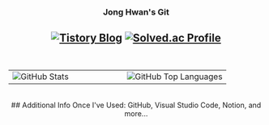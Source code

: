 <div align = "center">
  
  ### Jong Hwan's Git
  <a href="https://sul1074.tistory.com/"><img src="https://img.shields.io/badge/Sul's History-E5511E?style=badge&logo=Tistory&logoColor=white" alt="Tistory Blog"/></a>
  <a href="https://solved.ac/profile/sul1074"><img src="http://mazassumnida.wtf/api/mini/generate_badge?boj=sul1074" alt="Solved.ac Profile"/></a>
  ---
  <br>
</div>

<table align="center">
  <tr>
    <td align="left" width="48%" style="padding-right: 10px;">
      <img src="https://github-readme-stats.vercel.app/api?username=sul1074&show_icons=true&theme=dark" alt="GitHub Stats"/>
    </td>
    <td align="right" width="48%" style="padding-left: 10px;">
      <img src="https://github-readme-stats.vercel.app/api/top-langs/?username=sul1074&layout=compact&theme=dark" alt="GitHub Top Languages"/>
    </td>
  </tr>
</table>

<br>

<div align="center">
  ## Additional Info
  Once I've Used: GitHub, Visual Studio Code, Notion, and more...
</div>
